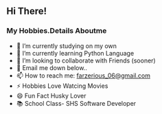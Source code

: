 ## Hi There! ##

### My Hobbies.Details Aboutme ###
- 🔭 I’m currently studying on my own 
- 🌱 I’m currently learning Python Language
- 👯 I’m looking to collaborate with Friends (sooner)
- 💬 Email me down below..
- 📫 How to reach me: farzerious_06@gmail.com
- ⚡ Hobbies Love Watcing Movies
- 😄 Fun Fact Husky Lover
- 📚 School Class- SHS Software Developer



<!---
JerichoQuirong/JerichoQuirong is a ✨ special ✨ repository because its `README.md` (this file) appears on your GitHub profile.
You can click the Preview link to take a look at your changes.
--->
